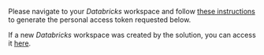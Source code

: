 Please navigate to your *Databricks* workspace and follow [these instructions](https://docs.databricks.com/api/latest/authentication.html#id3) to generate the personal access token requested below.

If a new *Databricks* workspace was created by the solution, you can access it [here]({Outputs.databricksWorkspaceLoginUrl}).

